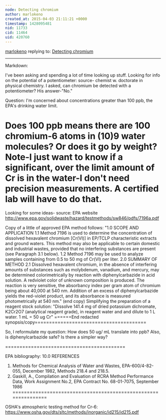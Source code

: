 ```yaml
---
node: Detecting chromium
author: marlokeno
created_at: 2015-04-03 21:11:21 +0000
timestamp: 1428095481
nid: 11733
cid: 11464
uid: 420760
---
```




[marlokeno](../profile/marlokeno) replying to: [Detecting chromium](../notes/marlokeno/04-01-2015/detecting-chromium)

----
Markdown:

I've been asking and spending a lot of time looking up stuff.
Looking for info on the potential of a potentiometer:
 source- chemist w. doctorate in physical chemistry. I asked, can chromium be detected with a potentiometer? His answer-"No."

Question:
 I'm concerned about concentrations greater than 100 ppb, the EPA's drinking water limit.

Does 100 ppb means there are 100 chromium-6 atoms in (10)9 water molecules?
Or does it go by weight?
Note-I just want to know if a significant, over the limit amount of Cr is in the water-I don't need precision measurements. A certified lab will have to do that.
================================================================

Looking for some ideas-
source: EPA website
http://www.epa.gov/solidwaste/hazard/testmethods/sw846/pdfs/7196a.pdf

Copy of a little of approved EPA method follows:
 "1.0 SCOPE AND APPLICATION 1.1 Method 7196 is used to determine the concentration of dissolved hexavalent chromium [Cr(VI)] in EP/TCLP characteristic extracts and ground waters. This method may also be applicable to certain domestic and industrial wastes, provided that no interfering substances are present (see Paragraph 3.1 below). 1.2 Method 7196 may be used to analyze samples containing from 0.5 to 50 mg of Cr(VI) per liter. 2.0 SUMMARY OF METHOD 2.1 Dissolved hexavalent chromium, in the absence of interfering amounts of substances such as molybdenum, vanadium, and mercury, may be determined colorimetrically by reaction with diphenylcarbazide in acid solution. A redviolet color of unknown composition is produced. The reaction is very sensitive, the absorbancy index per gram atom of chromium being about 40,000 at 540 nm. Addition of an excess of diphenylcarbazide yields the red-violet product, and its absorbance is measured photometrically at 540 nm." (end copy)
Simplifying the preparation of a reagent stock solution:
"Dissolve 141.4 mg of dried potassium dichromate, K2Cr2O7 (analytical reagent grade), in reagent water and and dilute to 1 L water. 1 mL = 50 ug Cr"
======End redacted synopsis/copy=======================================

So, I reformulate my question: How does 50 ug/ mL translate into ppb?
Also, is diphenylcarbazide safe?
Is there a simpler way?

==========================================

EPA bibliography:
10.0 REFERENCES 
1. Methods for Chemical Analysis of Water and Wastes, EPA-600/4-82-055, December 1982, Methods 218.4 and 218.5.
2. Gaskill, A., Compilation and Evaluation of RCRA Method Performance Data, Work Assignment No.2, EPA Contract No. 68-01-7075, September 1986
===============================================================

OSHA's atmospheric testing method for Cr-6:
https://www.osha.gov/dts/sltc/methods/inorganic/id215/id215.pdf



